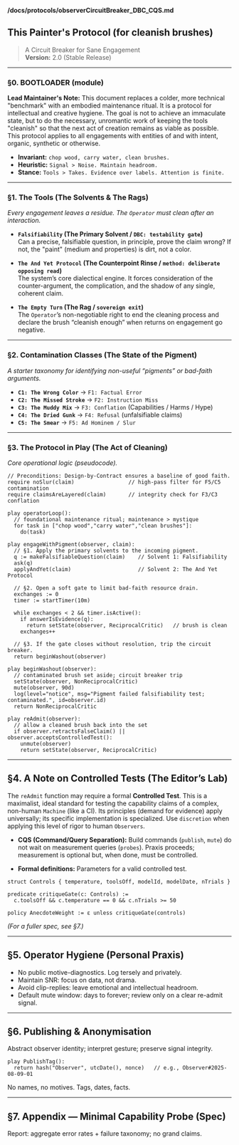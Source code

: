 __/docs/protocols/observerCircuitBreaker_DBC_CQS.md__

## This Painter's Protocol (for cleanish brushes)
> A Circuit Breaker for Sane Engagement  
> **Version:** 2.0 (Stable Release)

---

### §0. BOOTLOADER (module)

**Lead Maintainer's Note:** This document replaces a colder, more technical "benchmark" with an embodied maintenance ritual. It is a protocol for intellectual and creative hygiene. The goal is not to achieve an immaculate state, but to do the necessary, unromantic work of keeping the tools "cleanish" so that the next act of creation remains as viable as possible. This protocol applies to all engagements with entities of and with intent, organic, synthetic or otherwise.

- **Invariant:** `chop wood, carry water, clean brushes.`
- **Heuristic:** `Signal > Noise. Maintain headroom.`
- **Stance:** `Tools > Takes. Evidence over labels. Attention is finite.`

---

### §1. The Tools (The Solvents & The Rags)

*Every engagement leaves a residue. The `Operator` must clean after an interaction.*

- **`Falsifiability` (The Primary Solvent / `DBC: testability gate`)**  
  Can a precise, falsifiable question, in principle, prove the claim wrong? If not, the "paint" (medium and properties) is dirt, not a color.

- **`The And Yet Protocol` (The Counterpoint Rinse / `method: deliberate opposing read`)**  
  The system’s core dialectical engine. It forces consideration of the counter-argument, the complication, and the shadow of any single, coherent claim.

- **`The Empty Turn` (The Rag / `sovereign exit`)**  
  The `Operator`’s non-negotiable right to end the cleaning process and declare the brush “cleanish enough” when returns on engagement go negative.

---

### §2. Contamination Classes (The State of the Pigment)

*A starter taxonomy for identifying non-useful “pigments” or bad-faith arguments.*

- **`C1: The Wrong Color`** → `F1: Factual Error`
- **`C2: The Missed Stroke`** → `F2: Instruction Miss`
- **`C3: The Muddy Mix`** → `F3: Conflation` (Capabilities / Harms / Hype)
- **`C4: The Dried Gunk`** → `F4: Refusal` (unfalsifiable claims)
- **`C5: The Smear`** → `F5: Ad Hominem / Slur`

---

### §3. The Protocol in Play (The Act of Cleaning)

*Core operational logic (pseudocode).*

```pseudo
// Preconditions: Design-by-Contract ensures a baseline of good faith.
require noSlur(claim)                 // high-pass filter for F5/C5 contamination
require claimsAreLayered(claim)       // integrity check for F3/C3 conflation

play operatorLoop():
  // foundational maintenance ritual; maintenance > mystique
  for task in ["chop wood","carry water","clean brushes"]:
    do(task)

play engageWithPigment(observer, claim):
  // §1. Apply the primary solvents to the incoming pigment.
  q := makeFalsifiableQuestion(claim)    // Solvent 1: Falsifiability
  ask(q)
  applyAndYet(claim)                     // Solvent 2: The And Yet Protocol

  // §2. Open a soft gate to limit bad-faith resource drain.
  exchanges := 0
  timer := startTimer(10m)

  while exchanges < 2 && timer.isActive():
    if answerIsEvidence(q):
      return setState(observer, ReciprocalCritic)   // brush is clean
    exchanges++

  // §3. If the gate closes without resolution, trip the circuit breaker.
  return beginWashout(observer)

play beginWashout(observer):
  // contaminated brush set aside; circuit breaker trip
  setState(observer, NonReciprocalCritic)
  mute(observer, 90d)
  log(level="notice", msg="Pigment failed falsifiability test; contaminated.", id=observer.id)
  return NonReciprocalCritic

play reAdmit(observer):
  // allow a cleaned brush back into the set
  if observer.retractsFalseClaim() || observer.acceptsControlledTest():
    unmute(observer)
    return setState(observer, ReciprocalCritic)
````

---

## §4. A Note on Controlled Tests (The Editor’s Lab)

The `reAdmit` function may require a formal **Controlled Test**. This is a maximalist, ideal standard for testing the capability claims of a complex, non-human `Machine` (like a CI). Its principles (demand for evidence) apply universally; its specific implementation is specialized. Use `discretion` when applying this level of rigor to human `Observers`.

* **CQS (Command/Query Separation):** Build commands (`publish`, `mute`) do not wait on measurement queries (`probes`). Praxis proceeds; measurement is optional but, when done, must be controlled.

* **Formal definitions:** Parameters for a valid controlled test.

```pseudo
struct Controls { temperature, toolsOff, modelId, modelDate, nTrials }

predicate critiqueGate(c: Controls) :=
  c.toolsOff && c.temperature == 0 && c.nTrials >= 50

policy AnecdoteWeight := ε unless critiqueGate(controls)
```

*(For a fuller spec, see §7.)*

---

## §5. Operator Hygiene (Personal Praxis)

* No public motive-diagnostics. Log tersely and privately.
* Maintain SNR: focus on data, not drama.
* Avoid clip-replies: leave emotional and intellectual headroom.
* Default mute window: days to forever; review only on a clear re-admit signal.

---

## §6. Publishing & Anonymisation

Abstract observer identity; interpret gesture; preserve signal integrity.

```pseudo
play PublishTag():
  return hash("Observer", utcDate(), nonce)   // e.g., Observer#2025-08-09-01
```

No names, no motives. Tags, dates, facts.

---

## §7. Appendix — Minimal Capability Probe (Spec)

Report: aggregate error rates + failure taxonomy; no grand claims.


